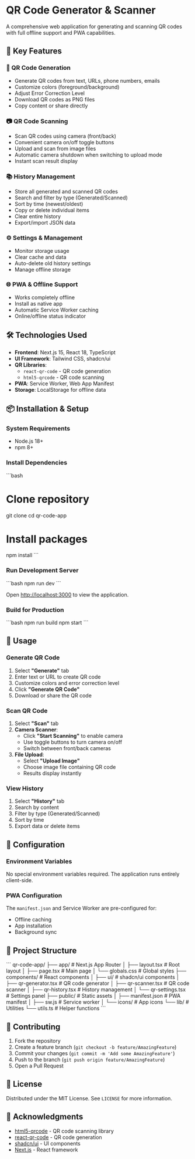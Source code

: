 # QR Code Generator & Scanner


A comprehensive web application for generating and scanning QR codes with full offline support and PWA capabilities.

## 🚀 Key Features

### 📱 QR Code Generation
- Generate QR codes from text, URLs, phone numbers, emails
- Customize colors (foreground/background)
- Adjust Error Correction Level
- Download QR codes as PNG files
- Copy content or share directly

### 📷 QR Code Scanning
- Scan QR codes using camera (front/back)
- Convenient camera on/off toggle buttons
- Upload and scan from image files
- Automatic camera shutdown when switching to upload mode
- Instant scan result display

### 📚 History Management
- Store all generated and scanned QR codes
- Search and filter by type (Generated/Scanned)
- Sort by time (newest/oldest)
- Copy or delete individual items
- Clear entire history
- Export/import JSON data

### ⚙️ Settings & Management
- Monitor storage usage
- Clear cache and data
- Auto-delete old history settings
- Manage offline storage

### 🌐 PWA & Offline Support
- Works completely offline
- Install as native app
- Automatic Service Worker caching
- Online/offline status indicator

## 🛠️ Technologies Used

- **Frontend**: Next.js 15, React 18, TypeScript
- **UI Framework**: Tailwind CSS, shadcn/ui
- **QR Libraries**: 
  - `react-qr-code` - QR code generation
  - `html5-qrcode` - QR code scanning
- **PWA**: Service Worker, Web App Manifest
- **Storage**: LocalStorage for offline data

## 📦 Installation & Setup

### System Requirements
- Node.js 18+ 
- npm 8+

### Install Dependencies
\`\`\`bash
# Clone repository
git clone <repository-url>
cd qr-code-app

# Install packages
npm install
\`\`\`

### Run Development Server
\`\`\`bash
npm run dev
\`\`\`

Open [http://localhost:3000](http://localhost:3000) to view the application.

### Build for Production
\`\`\`bash
npm run build
npm start
\`\`\`

## 📱 Usage

### Generate QR Code
1. Select **"Generate"** tab
2. Enter text or URL to create QR code
3. Customize colors and error correction level
4. Click **"Generate QR Code"**
5. Download or share the QR code

### Scan QR Code
1. Select **"Scan"** tab
2. **Camera Scanner**:
   - Click **"Start Scanning"** to enable camera
   - Use toggle buttons to turn camera on/off
   - Switch between front/back cameras
3. **File Upload**:
   - Select **"Upload Image"**
   - Choose image file containing QR code
   - Results display instantly

### View History
1. Select **"History"** tab
2. Search by content
3. Filter by type (Generated/Scanned)
4. Sort by time
5. Export data or delete items

## 🔧 Configuration

### Environment Variables
No special environment variables required. The application runs entirely client-side.

### PWA Configuration
The `manifest.json` and Service Worker are pre-configured for:
- Offline caching
- App installation
- Background sync

## 📂 Project Structure

\`\`\`
qr-code-app/
├── app/                    # Next.js App Router
│   ├── layout.tsx         # Root layout
│   ├── page.tsx           # Main page
│   └── globals.css        # Global styles
├── components/            # React components
│   ├── ui/               # shadcn/ui components
│   ├── qr-generator.tsx  # QR code generator
│   ├── qr-scanner.tsx    # QR code scanner
│   ├── qr-history.tsx    # History management
│   └── qr-settings.tsx   # Settings panel
├── public/               # Static assets
│   ├── manifest.json     # PWA manifest
│   ├── sw.js            # Service worker
│   └── icons/           # App icons
└── lib/                 # Utilities
    └── utils.ts         # Helper functions
\`\`\`

## 🤝 Contributing

1. Fork the repository
2. Create a feature branch (`git checkout -b feature/AmazingFeature`)
3. Commit your changes (`git commit -m 'Add some AmazingFeature'`)
4. Push to the branch (`git push origin feature/AmazingFeature`)
5. Open a Pull Request

## 📄 License

Distributed under the MIT License. See `LICENSE` for more information.



## 🙏 Acknowledgments

- [html5-qrcode](https://github.com/mebjas/html5-qrcode) - QR code scanning library
- [react-qr-code](https://github.com/rosskhanas/react-qr-code) - QR code generation
- [shadcn/ui](https://ui.shadcn.com/) - UI components
- [Next.js](https://nextjs.org/) - React framework


